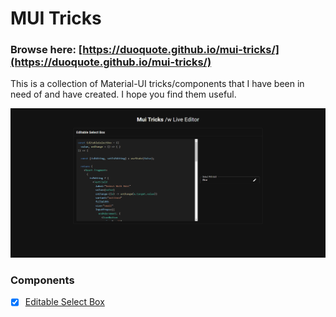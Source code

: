 # MUI Tricks

### Browse here: [https://duoquote.github.io/mui-tricks/](https://duoquote.github.io/mui-tricks/)

This is a collection of Material-UI tricks/components that I have been in need of and have created. I hope you find them useful.

![mui-tricks](./assets/screenshot.png)

### Components

- [x] [Editable Select Box](https://duoquote.github.io/mui-tricks/#editable-select-box)